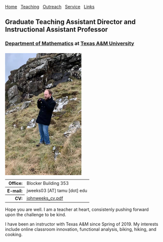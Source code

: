 <!-- <html xmlns="http://www.w3.org/1999/xhtml" xml:lang="en"> --> 
 

<!-- ==================== DEFINE DOCUMENT VARS HERE ==================== --> 
<!-- ========== In this section change YOUR NAME to your name ========== --> 
<html lang="en-US"><head><meta http-equiv="Content-Type" content="text/html; charset=UTF-8"> 
</head> 
 

<body> 
<!--#include virtual="/includes/1colUser.inc.html" --> 
 

<!-- ==================== BEGIN YOUR CONTENT HERE ==================== --> 
 
<div class="header">
    <a href="/" class="menulink">Home</a>&nbsp;&nbsp;
    <a href="/teaching/" class="menulink">Teaching</a>&nbsp;&nbsp;
    <a href="/outreach/" class="menulink">Outreach</a>&nbsp;&nbsp;
    <a href="/service/" class="menulink">Service</a>&nbsp;&nbsp;
    <!-- <a href="/conferences/" class="menulink">Conferences</a>&nbsp;&nbsp;
    <a href="/contact/" class="menulink">Contact</a>&nbsp;&nbsp;-->
    <a href="/links/" class="menulink">Links</a>&nbsp;&nbsp;
  </div>

<h2>Graduate Teaching Assistant Director and Instructional Assistant Professor</h2>
<h3><a href="https://math.tamu.edu/">Department of Mathematics</a> at <a href="https://tamu.edu/">Texas A&M University</a></h3> 
 

<div> 
<div style="float:left;"> 
<!-- Photograph --> 
<img src="./photos/jweeks1.jpg" alt="[PHOTO]" 
     style="position:relative;float:left;padding-right:5px;padding-top:5px;width:250px;height:400px"/> 
</div> 
<div style="float:right;"> 

<!-- Contact info --> 
<table> 
<tr><!-- Office --> 
<th style="text-align: right">Office:</th> 
<td>Blocker Building 353</td> 
</tr> 
<tr><!-- Obfuscate your e-mail address to reduce spam --> 
<th style="text-align: right">E-mail:</th> 
<td>jweeks03 [AT] tamu [dot] edu</td> 
</tr>
<tr><!-- Link to your CV --> 
<th style="text-align: right">CV:</th> 
<td><a href="johnweeks_cv.pdf">johnweeks_cv.pdf</a></td> 
<!-- <td><a href="misc/cv.pdf">John Weeks</a></td> --> 
</tr> 
</table>
<p>Hope you are well. I am a teacher at heart, consistenly pushing forward upon the challenge to be kind.</p>

<p>I have been an instructor with Texas A&M since Spring of 2019. My interests include online classroom innovation, functional analysis, biking, hiking, and cooking.</p>
</div> 
</body>
